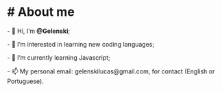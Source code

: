 <h1># About me</h1>

<p>- 👋 Hi, I’m <strong>@Gelenski</strong>;</p>
<p>- 👀 I’m interested in learning new coding languages;</p>
<p>- 🌱 I’m currently learning Javascript;</p>
<p>- 📫 My personal email: gelenskilucas@gmail.com, for contact (English or Portuguese).</p>
<!---
Gelenski/Gelenski is a ✨ special ✨ repository because its `README.md` (this file) appears on your GitHub profile.
You can click the Preview link to take a look at your changes.
--->
